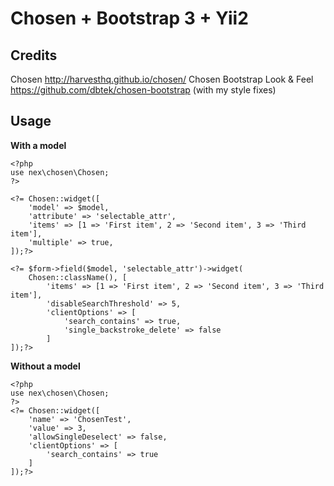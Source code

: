 Chosen + Bootstrap 3 + Yii2
===========================

Credits
-------
Chosen http://harvesthq.github.io/chosen/
Chosen Bootstrap Look & Feel https://github.com/dbtek/chosen-bootstrap (with my style fixes)

Usage
-----
**With a model**

```
<?php
use nex\chosen\Chosen;
?>

<?= Chosen::widget([
    'model' => $model,
    'attribute' => 'selectable_attr',
    'items' => [1 => 'First item', 2 => 'Second item', 3 => 'Third item'],
    'multiple' => true,
]);?>

<?= $form->field($model, 'selectable_attr')->widget(
    Chosen::className(), [
        'items' => [1 => 'First item', 2 => 'Second item', 3 => 'Third item'],
        'disableSearchThreshold' => 5,
        'clientOptions' => [
            'search_contains' => true,
            'single_backstroke_delete' => false
        ]
]);?>
```
**Without a model**

```
<?php
use nex\chosen\Chosen;
?>
<?= Chosen::widget([
    'name' => 'ChosenTest',
    'value' => 3,
    'allowSingleDeselect' => false,
    'clientOptions' => [
        'search_contains' => true
    ]
]);?>
```
